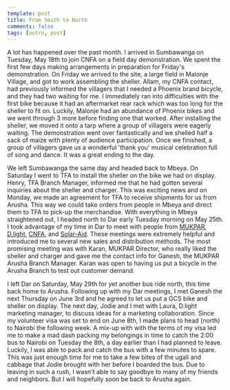 ```yaml
---
template: post
title: From South to North
comments: false
tags: [outro, post]
---
```

A lot has happened over the past month. I arrived in Sumbawanga on Tuesday, May 18th to join CNFA on a field day demonstration. We spent the first few days making arrangements in preparation for Friday's demonstration. On Friday we arrived to the site, a large field in Malonje Village, and got to work assembling the sheller. <!-- more --> Allam, my CNFA contact, had previously informed the villagers that I needed a Phoenix brand bicycle, and they had two waiting for me. I immediately ran into difficulties with the first bike because it had an aftermarket rear rack which was too long for the sheller to fit on. Luckily, Malonje had an abundance of Phoenix bikes and we went through 3 more before finding one that worked. After installing the sheller, we moved it onto a tarp where a group of villagers were eagerly waiting. The demonstration went over fantastically and we shelled half a sack of maize with plenty of audience participation. Once we finished, a group of villagers gave us a wonderful 'thank you' musical celebration full of song and dance. It was a great ending to the day.

We left Sumbawanga the same day and headed back to Mbeya. On Saturday I went to TFA to install the sheller on the bike we had on display. Henry, TFA Branch Manager, informed me that he had gotten several inquiries about the sheller and charger. This was exciting news and on Monday, we made an agreement for TFA to receive shipments for us from Arusha. This way we could take orders from people in Mbeya and direct them to TFA to pick-up the merchandise. With everything in Mbeya straightened out, I headed north to Dar early Tuesday morning on May 25th. I took advantage of my time in Dar to meet with people from [MUKPAR](http://www.mukpar.com/), [D.light](http://www.dlightdesign.com/), [CNFA](http://www.cnfa.org/), and [Solar-Aid](http://www.solar-aid.org/). These meetings were extremely helpful and introduced me to several new sales and distribution methods. The most promising meeting was with Karan, MUKPAR Director, who really liked the sheller and charger and gave me the contact info for Ganesh, the MUKPAR Arusha Branch Manager. Karan was open to having us put a bicycle in the Arusha Branch to test out customer demand.

I left Dar on Saturday, May 29th for yet another bus ride north, this time back home to Arusha. Following up with my Dar meetings, I met Ganesh the next Thursday on June 3rd and he agreed to let us put a GCS bike and sheller on display. The next day, Jodie and I met with Laura, D.light marketing manager, to discuss ideas for a marketing collaboration. Since my volunteer visa was set to end on June 8th, I made plans to head (north) to Nairobi the following week. A mix-up with with the terms of my visa led me to make a mad dash packing my belongings in time to catch the 2:00 bus to Nairobi on Tuesday the 8th, a day earlier than I had planned to leave. Luckily, I was able to pack and catch the bus with a few minutes to spare. This was just enough time for me to take a few bites of the ugali and cabbage that Jodie brought with her before I boarded the bus. Due to leaving in such a rush, I wasn't able to say goodbye to many of my friends and neighbors. But I will hopefully soon be back to Arusha again.
